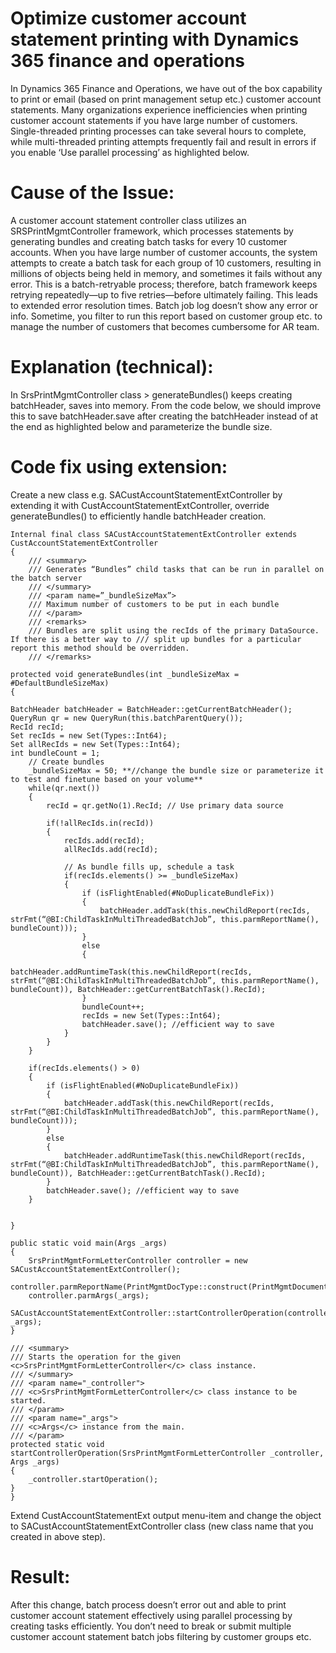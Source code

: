 # Optimize customer account statement printing with Dynamics 365 finance and operations
In Dynamics 365 Finance and Operations, we have out of the box capability to print or email (based on print management setup etc.) customer account statements. Many organizations experience inefficiencies when printing customer account statements if you have large number of customers. Single-threaded printing processes can take several hours to complete, while multi-threaded printing attempts frequently fail and result in errors if you enable ‘Use parallel processing’ as highlighted below.
 
# Cause of the Issue:
A customer account statement controller class utilizes an SRSPrintMgmtController framework, which processes statements by generating bundles and creating batch tasks for every 10 customer accounts. When you have large number of customer accounts, the system attempts to create a batch task for each group of 10 customers, resulting in millions of objects being held in memory, and sometimes it fails without any error. 
This is a batch-retryable process; therefore, batch framework keeps retrying repeatedly—up to five retries—before ultimately failing. This leads to extended error resolution times. Batch job log doesn’t show any error or info.
Sometime, you filter to run this report based on customer group etc. to manage the number of customers that becomes cumbersome for AR team.

# Explanation (technical):
 In SrsPrintMgmtController class > generateBundles() keeps creating batchHeader, saves into memory. From the code below, we should improve this to save batchHeader.save after creating the batchHeader instead of at the end as highlighted below and parameterize the bundle size. 
 
# Code fix using extension:
Create a new class e.g. SACustAccountStatementExtController by extending it with CustAccountStatementExtController, override generateBundles() to efficiently handle batchHeader creation.
```
Internal final class SACustAccountStatementExtController extends CustAccountStatementExtController 
{ 
	/// <summary> 
	/// Generates “Bundles” child tasks that can be run in parallel on the batch server 
	/// </summary> 
	/// <param name=”_bundleSizeMax”> 
	/// Maximum number of customers to be put in each bundle 
	/// </param> 
	/// <remarks> 
	/// Bundles are split using the recIds of the primary DataSource. If there is a better way to /// split up bundles for a particular report this method should be overridden. 
	/// </remarks> 

protected void generateBundles(int _bundleSizeMax = #DefaultBundleSizeMax)
{ 

BatchHeader batchHeader = BatchHeader::getCurrentBatchHeader(); QueryRun qr = new QueryRun(this.batchParentQuery()); 
RecId recId; 
Set recIds = new Set(Types::Int64); 
Set allRecIds = new Set(Types::Int64);
int bundleCount = 1;
    // Create bundles
	_bundleSizeMax = 50; **//change the bundle size or parameterize it to test and finetune based on your volume**
    while(qr.next())
    {
        recId = qr.getNo(1).RecId; // Use primary data source
        
        if(!allRecIds.in(recId))
        {
            recIds.add(recId);
            allRecIds.add(recId);
            
            // As bundle fills up, schedule a task
            if(recIds.elements() >= _bundleSizeMax)
            {
                if (isFlightEnabled(#NoDuplicateBundleFix))
                {
                    batchHeader.addTask(this.newChildReport(recIds, strFmt(“@BI:ChildTaskInMultiThreadedBatchJob”, this.parmReportName(), bundleCount)));
                }
                else
                {
                    batchHeader.addRuntimeTask(this.newChildReport(recIds, strFmt(“@BI:ChildTaskInMultiThreadedBatchJob”, this.parmReportName(), bundleCount)), BatchHeader::getCurrentBatchTask().RecId);
                }
                bundleCount++;
                recIds = new Set(Types::Int64);
                batchHeader.save(); //efficient way to save
            }
        }
    }
    
    if(recIds.elements() > 0)
    {
        if (isFlightEnabled(#NoDuplicateBundleFix))
        {
            batchHeader.addTask(this.newChildReport(recIds, strFmt(“@BI:ChildTaskInMultiThreadedBatchJob”, this.parmReportName(), bundleCount)));
        }
        else
        {
            batchHeader.addRuntimeTask(this.newChildReport(recIds, strFmt(“@BI:ChildTaskInMultiThreadedBatchJob”, this.parmReportName(), bundleCount)), BatchHeader::getCurrentBatchTask().RecId);
        }
        batchHeader.save(); //efficient way to save
    }
    
    
}

public static void main(Args _args)
{
    SrsPrintMgmtFormLetterController controller = new SACustAccountStatementExtController();
    controller.parmReportName(PrintMgmtDocType::construct(PrintMgmtDocumentType::CustAccountStatement).getDefaultReportFormat());
    controller.parmArgs(_args);
    SACustAccountStatementExtController::startControllerOperation(controller, _args);
}

/// <summary>
/// Starts the operation for the given <c>SrsPrintMgmtFormLetterController</c> class instance.
/// </summary>
/// <param name="_controller">
/// <c>SrsPrintMgmtFormLetterController</c> class instance to be started.
/// </param>
/// <param name="_args">
/// <c>Args</c> instance from the main.
/// </param>
protected static void startControllerOperation(SrsPrintMgmtFormLetterController _controller, Args _args)
{
    _controller.startOperation();
}
}
```
Extend CustAccountStatementExt output menu-item and change the object to SACustAccountStatementExtController class (new class name that you created in above step). 
 

# Result:
After this change, batch process doesn’t error out and able to print customer account statement effectively using parallel processing by creating tasks efficiently. You don’t need to break or submit multiple customer account statement batch jobs filtering by customer groups etc. 

